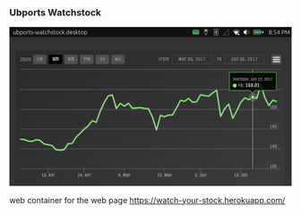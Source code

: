 ### Ubports Watchstock

![watchstock][1]

web container for the web page https://watch-your-stock.herokuapp.com/

[0]: https://github.com/iambumblehead/ubports-watchstock/raw/master/doc/screenshot20170702_205328690.png
[1]: https://github.com/iambumblehead/ubports-watchstock/raw/master/doc/screenshot20170702_205438763.png
